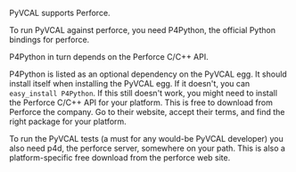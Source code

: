 PyVCAL supports Perforce.

To run PyVCAL against perforce, you need P4Python, the official Python bindings for perforce.

P4Python in turn depends on the Perforce C/C++ API.

P4Python is listed as an optional dependency on the PyVCAL egg. It should install itself when installing the PyVCAL egg. If it doesn't, you can `easy_install P4Python`. If this still doesn't work, you might need to install the Perforce C/C++ API for your platform. This is free to download from Perforce the company. Go to their website, accept their terms, and find the right package for your platform.

To run the PyVCAL tests (a must for any would-be PyVCAL developer) you also need p4d, the perforce server, somewhere on your path. This is also a platform-specific free download from the perforce web site.